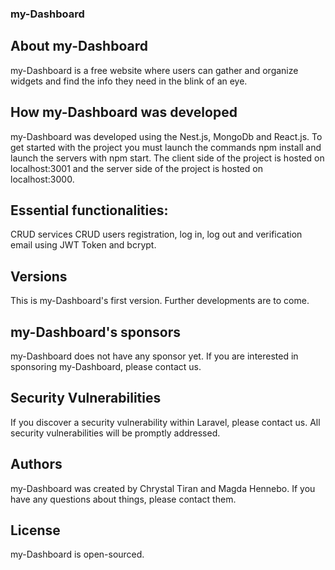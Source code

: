### my-Dashboard

## About my-Dashboard
my-Dashboard is a free website where users can gather and organize widgets and find the info they need in the blink of an eye. 

## How my-Dashboard was developed
my-Dashboard was developed using the Nest.js, MongoDb and React.js. 
To get started with the project you must launch the commands npm install and launch the servers with npm start. 
The client side of the project is hosted on localhost:3001 and the server side of the project is hosted on localhost:3000.

## Essential functionalities:
CRUD services
CRUD users
registration, log in, log out and verification email using JWT Token and bcrypt.

## Versions
This is my-Dashboard's first version. Further developments are to come.

## my-Dashboard's sponsors
my-Dashboard does not have any sponsor yet. If you are interested in sponsoring my-Dashboard, please contact us.

## Security Vulnerabilities
If you discover a security vulnerability within Laravel, please contact us. All security vulnerabilities will be promptly addressed.

## Authors
my-Dashboard was created by Chrystal Tiran and Magda Hennebo. If you have any questions about things, please contact them.

## License
my-Dashboard is open-sourced.
